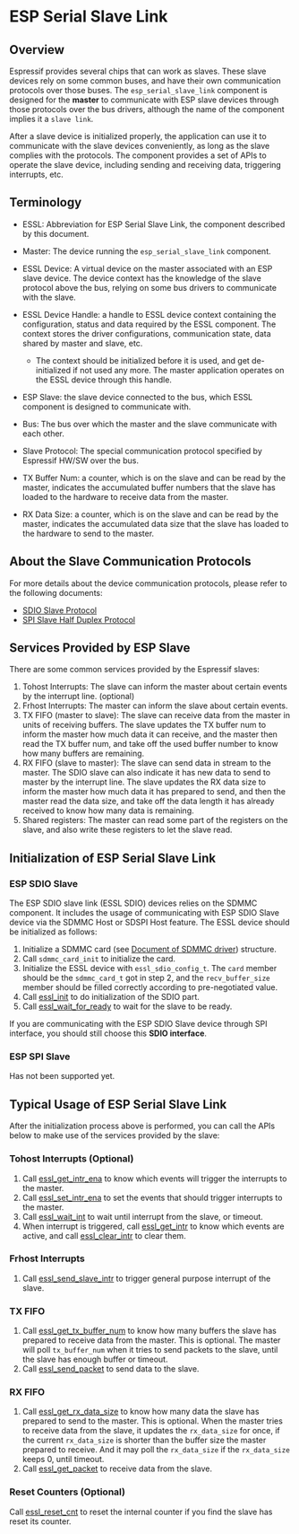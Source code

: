 # ESP Serial Slave Link

## Overview

Espressif provides several chips that can work as slaves. These slave devices rely on some common buses, and have their own communication protocols over those buses. The `esp_serial_slave_link` component is designed for the **master** to communicate with ESP slave devices through those protocols over the bus drivers, although the name of the component implies it a `slave link`.

After a slave device is initialized properly, the application can use it to communicate with the slave devices conveniently, as long as the slave complies with the protocols. The component provides a set of APIs to operate the slave device, including sending and receiving data, triggering interrupts, etc.

## Terminology

-   ESSL: Abbreviation for ESP Serial Slave Link, the component described by this document.
-   Master: The device running the `esp_serial_slave_link` component.
-   ESSL Device: A virtual device on the master associated with an ESP slave device. The device context has the knowledge of the slave protocol above the bus, relying on some bus drivers to communicate with the slave.
-   ESSL Device Handle: a handle to ESSL device context containing the configuration, status and data required by the ESSL component. The context stores the driver configurations, communication state, data shared by master and slave, etc.

    -   The context should be initialized before it is used, and get de-initialized if not used any more. The master application operates on the ESSL device through this handle.

-   ESP Slave: the slave device connected to the bus, which ESSL component is designed to communicate with.
-   Bus: The bus over which the master and the slave communicate with each other.
-   Slave Protocol: The special communication protocol specified by Espressif HW/SW over the bus.
-   TX Buffer Num: a counter, which is on the slave and can be read by the master, indicates the accumulated buffer numbers that the slave has loaded to the hardware to receive data from the master.
-   RX Data Size: a counter, which is on the slave and can be read by the master, indicates the accumulated data size that the slave has loaded to the hardware to send to the master.

## About the Slave Communication Protocols

For more details about the device communication protocols, please refer to the following documents:

-   [SDIO Slave Protocol](sdio_slave_protocol.md)
-   [SPI Slave Half Duplex Protocol](spi_slave_hd_protocol.md)

## Services Provided by ESP Slave

There are some common services provided by the Espressif slaves:

1.  Tohost Interrupts: The slave can inform the master about certain events by the interrupt line. (optional)
2.  Frhost Interrupts: The master can inform the slave about certain events.
3.  TX FIFO (master to slave): The slave can receive data from the master in units of receiving buffers. The slave updates the TX buffer num to inform the master how much data it can receive, and the master then read the TX buffer num, and take off the used buffer number to know how many buffers are remaining.
4.  RX FIFO (slave to master): The slave can send data in stream to the master. The SDIO slave can also indicate it has new data to send to master by the interrupt line. The slave updates the RX data size to inform the master how much data it has prepared to send, and then the master read the data size, and take off the data length it has already received to know how many data is remaining.
5.  Shared registers: The master can read some part of the registers on the slave, and also write these registers to let the slave read.

## Initialization of ESP Serial Slave Link

### ESP SDIO Slave

The ESP SDIO slave link (ESSL SDIO) devices relies on the SDMMC component. It includes the usage of communicating with ESP SDIO Slave device via the SDMMC Host or SDSPI Host feature. The ESSL device should be initialized as follows:

1.  Initialize a SDMMC card (see [Document of SDMMC driver](https://docs.espressif.com/projects/esp-idf/en/latest/esp32/api-reference/storage/sdmmc.html)) structure.
2.  Call `sdmmc_card_init` to initialize the card.
3.  Initialize the ESSL device with `essl_sdio_config_t`. The `card` member should be the `sdmmc_card_t` got in step 2, and the `recv_buffer_size` member should be filled correctly according to pre-negotiated value.
4.  Call [essl_init](api.md#function-essl_init) to do initialization of the SDIO part.
5.  Call [essl_wait_for_ready](api.md#function-essl_wait_for_ready) to wait for the slave to be ready.

<div class="warning">

If you are communicating with the ESP SDIO Slave device through SPI interface, you should still choose this **SDIO interface**.

</div>

### ESP SPI Slave

Has not been supported yet.

## Typical Usage of ESP Serial Slave Link

After the initialization process above is performed, you can call the APIs below to make use of the services provided by the slave:

### Tohost Interrupts (Optional)

1.  Call [essl_get_intr_ena](api.md#function-essl_get_intr_ena) to know which events will trigger the interrupts to the master.
2.  Call [essl_set_intr_ena](api.md#function-essl_set_intr_ena) to set the events that should trigger interrupts to the master.
3.  Call [essl_wait_int](api.md#function-essl_wait_int) to wait until interrupt from the slave, or timeout.
4.  When interrupt is triggered, call [essl_get_intr](api.md#function-essl_get_intr) to know which events are active, and call [essl_clear_intr](api.md#function-essl_clear_intr) to clear them.

### Frhost Interrupts

1.  Call [essl_send_slave_intr](api.md#function-essl_send_slave_intr) to trigger general purpose interrupt of the slave.

### TX FIFO

1.  Call [essl_get_tx_buffer_num](api.md#function-essl_get_tx_buffer_num) to know how many buffers the slave has prepared to receive data from the master. This is optional. The master will poll `tx_buffer_num` when it tries to send packets to the slave, until the slave has enough buffer or timeout.
2.  Call [essl_send_packet](api.md#function-essl_send_packet) to send data to the slave.

### RX FIFO

1.  Call [essl_get_rx_data_size](api.md#function-essl_get_rx_data_size) to know how many data the slave has prepared to send to the master. This is optional. When the master tries to receive data from the slave, it updates the `rx_data_size` for once, if the current `rx_data_size` is shorter than the buffer size the master prepared to receive. And it may poll the `rx_data_size` if the `rx_data_size` keeps 0, until timeout.
2.  Call [essl_get_packet](api.md#function-essl_get_packet) to receive data from the slave.

### Reset Counters (Optional)

Call [essl_reset_cnt](api.md#function-essl_reset_cnt) to reset the internal counter if you find the slave has reset its counter.
